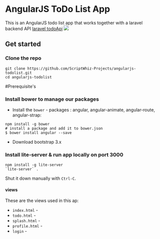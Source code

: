 # AngularJS ToDo List App

This is an AngularJS todo list app that works together with a laravel backend API [laravel todoApi](https://github.com/ScriptWhiz-Projects/todo-api)
![](app/js/assets/img/todolistapp.gif)

## Get started

### Clone the repo

```shell
git clone https://github.com/ScriptWhiz-Projects/angularjs-todolist.git
cd angularjs-todolist
```
#Prerequisite's
### Install bower to manage our packages
* Install the `bower` -  packages :  angular, angular-animate, angular-route, angular-strap:
```shell
npm install -g bower
# install a package and add it to bower.json 
$ bower install angular --save
```
* Download bootstrap 3.x
### Install lite-server & run app locally on port 3000
``` shell
npm install -g lite-server
`lite-server` .
```
Shut it down manually with `Ctrl-C`.

#### views

These are the views used in this ap:
* `index.html` - 
* `todo.html` - 
* `splash.html` - 
* `profile.html` -
* `login` -
